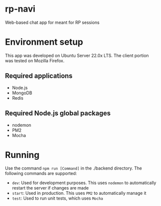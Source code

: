 # rp-navi

Web-based chat app for meant for RP sessions

# Environment setup
This app was developed on Ubuntu Server 22.0x LTS. The client portion was tested on Mozilla Firefox.

## Required applications

*   Node.js
*   MongoDB
*   Redis

## Required Node.js global packages

*   nodemon
*   PM2
*   Mocha

# Running

Use the command `npm run [Command]` in the ./backend directory. The following commands are supported:

-   `dev`: Used for development purposes. This uses ``nodemon`` to automatically restart the server if changes are made
-   `start`: Used in production. This uses ``PM2`` to automatically manage it
-   `test`: Used to run unit tests, which uses ``Mocha``
